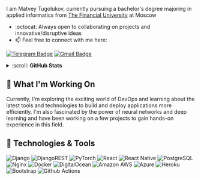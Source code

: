 I am Matvey Tugolukov, currently pursuing a bachelor's degree majoring in applied informatics from [The Financial University](http://www.fa.ru/) at Moscow  
+  :octocat: Always open to collaborating on projects and innovative/disruptive ideas
+ 📫 Feel free to connect with me here:<br>

[![Telegram Badge](https://img.shields.io/badge/-@axelenvy-0088CC?style=flat&logo=Telegram&logoColor=white)](https://t.me/axelenvy "Contact on Telegram")
[![Gmail Badge](https://img.shields.io/badge/-bitcoineazy@gmail.com-c14438?style=flat&logo=Gmail&logoColor=white)](mailto:bitcoineazy@gmail.com "Connect via Email")

<details>
  <summary>:scroll: <b>GitHub Stats</b></summary>
  <h2 align="center">
    <a href="https://git.io/typing-svg">
      <img src="https://github-readme-stats.vercel.app/api?username=bitcoineazy&show_icons=true&theme=algolia&hide_border=true">
      <img src="https://github-readme-streak-stats.herokuapp.com/?user=bitcoineazy&theme=algolia&hide_border=true">
      <img src=https://activity-graph.herokuapp.com/graph?username=bitcoineazy&bg_color=050F2C&color=00AEFF&line=2DDE98&point=#FFFFFF&hide_border=true/>
    </a>
  </h2>
</details>

## 🔨 What I'm Working On
Currently, I'm exploring the exciting world of DevOps and learning about the latest tools and technologies to build and deploy applications more efficiently. I'm also fascinated by the power of neural networks and deep learning and have been working on a few projects to gain hands-on experience in this field.

## 🔧 Technologies & Tools

![Django](https://img.shields.io/badge/Django-092E20?style=flat&logo=django&logoColor=white)
![DjangoREST](https://img.shields.io/badge/Django-REST-ff1709?style=flat&logo=django&logoColor=white&color=ff1709&labelColor=gray)
![PyTorch](https://img.shields.io/badge/PyTorch-%23EE4C2C.svg?style=flat&logo=PyTorch&logoColor=white)
![React](https://img.shields.io/badge/React-20232A?style=flat&logo=react&logoColor=61DAFB)
![React Native](https://img.shields.io/badge/React_Native-20232A?style=flat&logo=react&logoColor=04343f&color=1797b3)
![PostgreSQL](https://img.shields.io/badge/-PostgreSQL-blue?style=flat&logo=postgresql&logoColor=black)
![Nginx](https://img.shields.io/badge/Nginx-%23009639.svg?style=flat&logo=nginx&logoColor=white)
![Docker](https://img.shields.io/badge/-Docker-336791?style=flat&logo=docker)
![DigitalOcean](https://img.shields.io/badge/DigitalOcean-%230167ff.svg?style=flat&logo=digitalOcean&logoColor=white)
![Amazon AWS](https://img.shields.io/badge/Amazon%20AWS-232F3E?style=flat&logo=amazon-aws)
![Azure](https://img.shields.io/badge/Azure-%230072C6.svg?style=flat&logo=microsoftazure&logoColor=white)
![Heroku](https://img.shields.io/badge/-Heroku-430098?style=flat&logo=heroku)
![Bootstrap](https://img.shields.io/badge/-Bootstrap-563D7C?style=flat&logo=bootstrap)
![Github Actions](https://img.shields.io/badge/-Github_Actions-2088FF?style=flat&logo=github-actions&logoColor=white)



